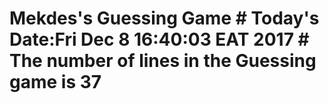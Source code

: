 # Mekdes's Guessing Game   # Today's Date:Fri Dec  8 16:40:03 EAT 2017  # The number of lines in the Guessing game is 37  
